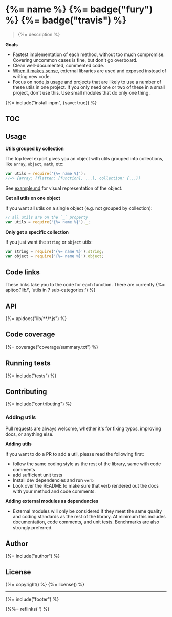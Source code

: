 # {%= name %} {%= badge("fury") %} {%= badge("travis") %}

> {%= description %}

**Goals**

- Fastest implementation of each method, without too much compromise. Covering uncommon cases is fine, but don't go overboard.
- Clean well-documented, commented code.
- [When it makes sense](#adding-utils), external libraries are used and exposed instead of writing new code. 
- Focus on node.js usage and projects that are likely to use a number of these utils in one project. If you only need one or two of these in a small project, don't use this. Use small modules that do only one thing.

{%= include("install-npm", {save: true}) %}

## TOC

<!-- toc -->

## Usage

**Utils grouped by collection**

The top level export gives you an object with utils grouped into collections, like `array`, `object`, `math`, etc:

```js
var utils = require('{%= name %}');
//=> {array: {flatten: [function], ...}, collection: {...}}
```

See [example.md](./example.md) for visual representation of the object.


**Get all utils on one object**

If you want all utils on a single object (e.g. not grouped by collection):

```js
// all utils are on the `_` property
var utils = require('{%= name %}')._;
```

**Only get a specific collection**

If you just want the `string` or `object` utils:

```js
var string = require('{%= name %}').string;
var object = require('{%= name %}').object;
```


## Code links 
These links take you to the code for each function. There are currently {%= apitoc('lib/', 'utils in 7 sub-categories:') %}

## API
{%= apidocs("lib/**/*.js") %}

## Code coverage
{%= coverage("coverage/summary.txt") %}

## Running tests
{%= include("tests") %}

## Contributing
{%= include("contributing") %}

### Adding utils

Pull requests are always welcome, whether it's for fixing typos, improving docs, or anything else.

**Adding utils**

If you want to do a PR to add a util, please read the following first:
 
- follow the same coding style as the rest of the library, same with code comments
- add sufficient unit tests
- Install dev dependencies and run `verb` 
- Look over the README to make sure that verb rendered out the docs with your method and code comments.

**Adding external modules as dependencies**

- External modules will only be considered if they meet the same quality and coding standards as the rest of the library. At minimum this includes documentation, code comments, and unit tests. Benchmarks are also strongly preferred.

## Author
{%= include("author") %}

## License
{%= copyright() %}
{%= license() %}

***

{%= include("footer") %}

[assemble]: https://github.com/assemble/assemble
[verb]: https://github.com/assemble/verb
[template]: https://github.com/jonschlinkert/template
[word-wrap]: https://github.com/jonschlinkert/word-wrap
[helper-concat]: https://github.com/helpers/helper-concat
[path]: https://nodejs.org/api/path.html
<!-- deps:mocha jshint-stylish -->

{%%= reflinks('') %}
